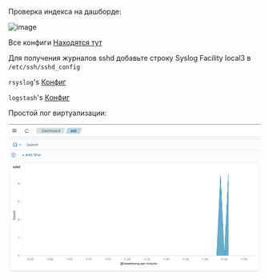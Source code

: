 Проверка индекса на дашборде:

![image]()

Все конфиги  [Находятся тут](./tmp/)

Для получения журналов sshd добавьте строку Syslog Facility local3 в `/etc/ssh/sshd_config` 

`rsyslog`'s [Конфиг](./tmp/rsyslog.d/)

`logstash`'s [Конфиг](./tmp/logstash/)

Простой лог виртуализации:

![image](https://github.com/noOblsa1botl/HomeWorkOb/blob/main/GAP-3/208622578-f20eeebc-1a82-4804-beb6-9af93280276e.png)
